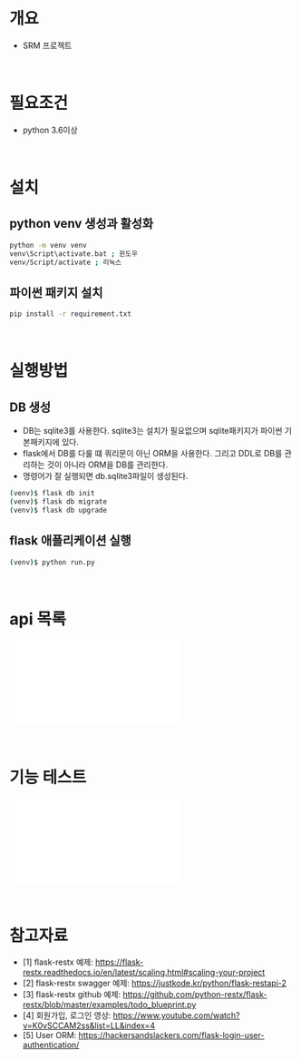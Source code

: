 # 개요
* SRM 프로젝트 

<br>

# 필요조건
* python 3.6이상

<br>

# 설치
## python venv 생성과 활성화
```sh
python -m venv venv
venv\Script\activate.bat ; 윈도우
venv/Script/activate ; 리눅스
```

## 파이썬 패키지 설치
```sh
pip install -r requirement.txt
```

<br>

# 실행방법
## DB 생성
* DB는 sqlite3를 사용한다. sqlite3는 설치가 필요없으며 sqlite패키지가 파이썬 기본패키지에 있다. <br>
* flask에서 DB를 다룰 떄 쿼리문이 아닌 ORM을 사용한다. 그리고 DDL로 DB를 관리하는 것이 아니라 ORM을 DB를 관리한다. <br>
* 명령어가 잘 실행되면 db.sqlite3파일이 생성된다.
```sh
(venv)$ flask db init
(venv)$ flask db migrate
(venv)$ flask db upgrade
```

## flask 애플리케이션 실행
```sh
(venv)$ python run.py
```

<br>

# api 목록
![api문서 이동](documentation/api_list.md)

<br>

# 기능 테스트
![기능테스트문서 이동](tests/Readme.md)

<br>

# 참고자료
* [1] flask-restx 예제: https://flask-restx.readthedocs.io/en/latest/scaling.html#scaling-your-project
* [2] flask-restx swagger 예제: https://justkode.kr/python/flask-restapi-2
* [3] flask-restx github 예제: https://github.com/python-restx/flask-restx/blob/master/examples/todo_blueprint.py
* [4] 회원가입, 로그인 영상: https://www.youtube.com/watch?v=K0vSCCAM2ss&list=LL&index=4
* [5] User ORM: https://hackersandslackers.com/flask-login-user-authentication/